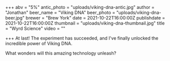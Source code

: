+++
abv = "5%"
antic_photo = "uploads/viking-dna-antic.jpg"
author = "Jonathan"
beer_name = "Viking DNA"
beer_photo = "uploads/viking-dna-beer.jpg"
brewer = "Brew York"
date = 2021-10-22T16:00:00Z
publishdate = 2021-10-22T16:00:00Z
thumbnail = "uploads/viking-dna-thumbnail.jpg"
title = "Wyrd Science"
video = ""

+++
At last! The experiment has succeeded, and I've finally unlocked the incredible power of Viking DNA. 

What wonders will this amazing technology unleash?